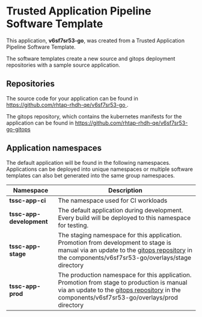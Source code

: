 # Trusted Application Pipeline Software Template

This application, **v6sf7sr53-go**, was created from a Trusted Application Pipeline Software Template.

The software templates create a new source and gitops deployment repositories with a sample source application. 

## Repositories

The source code for your application can be found in [https://github.com/rhtap-rhdh-qe/v6sf7sr53-go ](https://github.com/rhtap-rhdh-qe/v6sf7sr53-go ).
 
The gitops repository, which contains the kubernetes manifests for the application can be found in 
[https://github.com/rhtap-rhdh-qe/v6sf7sr53-go-gitops ](https://github.com/rhtap-rhdh-qe/v6sf7sr53-go-gitops ) 

## Application namespaces 

The default application will be found in the following namespaces. Applications can be deployed into unique namespaces or multiple software templates can also bet generated into the same group namespaces.  

|  Namespace   |  Description   |  
| -------- | -------- |
| **tssc-app-ci** | The namespace used for CI workloads |
| **tssc-app-development** | The default application during development. Every build will be deployed to this namespace for testing. |
| **tssc-app-stage** | The staging namespace for this application. Promotion from development to stage is manual via an update to the [gitops repository](https://github.com/rhtap-rhdh-qe/v6sf7sr53-go-gitops ) in the components/v6sf7sr53-go/overlays/stage directory |
| **tssc-app-prod** | The production namespace for this application. Promotion from stage to production is manual via an update to the [gitops repository](https://github.com/rhtap-rhdh-qe/v6sf7sr53-go-gitops ) in the components/v6sf7sr53-go/overlays/prod directory |